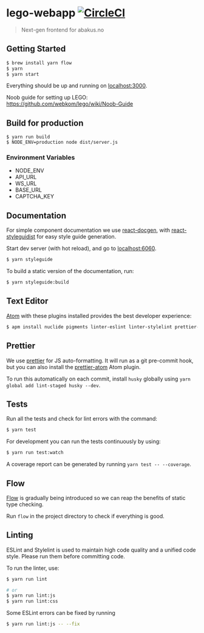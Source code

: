 # lego-webapp [![CircleCI](https://circleci.com/gh/webkom/lego-webapp.svg?style=svg&circle-token=6deaa4526c1e205353e8089aabcaae230088e914)](https://circleci.com/gh/webkom/lego-webapp)

> Next-gen frontend for abakus.no

## Getting Started
```bash
$ brew install yarn flow
$ yarn
$ yarn start
```

Everything should be up and running on [localhost:3000](http://localhost:3000).

Noob guide for setting up LEGO:
https://github.com/webkom/lego/wiki/Noob-Guide


## Build for production
```bash67
$ yarn run build
$ NODE_ENV=production node dist/server.js
```

### Environment Variables
* NODE_ENV
* API_URL
* WS_URL
* BASE_URL
* CAPTCHA_KEY

## Documentation
For simple component documentation we use [react-docgen](https://github.com/reactjs/react-docgen), with [react-styleguidist](https://github.com/styleguidist/react-styleguidist) for easy style guide generation.

Start dev server (with hot reload), and go to [localhost:6060](http://localhost:6060/).
```bash
$ yarn styleguide
```

To build a static version of the documentation, run:
```bash
$ yarn styleguide:build
```


## Text Editor
[Atom](https://atom.io) with these plugins installed provides the best developer experience:
```bash
$ apm install nuclide pigments linter-eslint linter-stylelint prettier-atom
```

## Prettier
We use [prettier](https://github.com/prettier/prettier) for JS auto-formatting. It will run as a git pre-commit hook, but you can also install the [prettier-atom](https://atom.io/packages/prettier-atom) Atom plugin.

To run this automatically on each commit, install `husky` globally using `yarn global add lint-staged husky --dev`.

## Tests
Run all the tests and check for lint errors with the command:
```bash
$ yarn test
```

For development you can run the tests continuously by using:
```bash
$ yarn run test:watch
```

A coverage report can be generated by running `yarn test -- --coverage`.

## Flow
[Flow](https://flowtype.org/) is gradually being introduced so we can reap the benefits of static type checking.

Run `flow` in the project directory to check if everything is good.

## Linting
ESLint and Stylelint is used to maintain high code quality and a unified code style. Please run them before committing code.

To run the linter, use:
```bash
$ yarn run lint

# or
$ yarn run lint:js
$ yarn run lint:css
```

Some ESLint errors can be fixed by running
```bash
$ yarn run lint:js -- --fix
```
